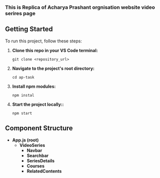 ### This is Replica of Acharya Prashant orgnisation website video serires page
## Getting Started

To run this project, follow these steps:

1. **Clone this repo in your VS Code terminal:**

   ```shell
   git clone <repository_url>

2. **Navigate to the project's root directory:**
   ```
   cd ap-task
3. **Install npm modules:**
   ```
   npm instal
4. **Start the project locally::**
   ```
   npm start

## Component Structure 

- **App.js (root)**
  - **VideoSeries**
    - **Navbar**
    - **Searchbar**
    - **SeriesDetails**
    - **Courses**
    - **RelatedContents**
